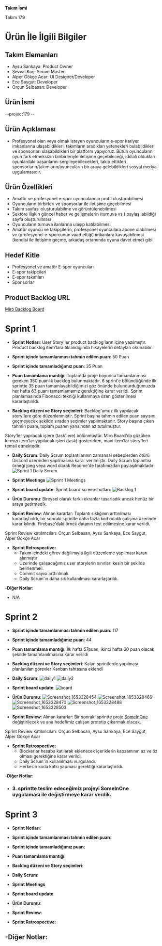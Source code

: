 **Takım İsmi**

Takım 179

# Ürün İle İlgili Bilgiler

## Takım Elemanları

- Aysu Sarıkaya: Product Owner
- Şevval Koç: Scrum Master
- Alper Gökçe Acar: UI Designer/Developer
- Ece Saygut: Developer
- Orçun Selbasan: Developer

## Ürün İsmi

--project179 -- 

## Ürün Açıklaması

- Profesyonel olan veya olmak isteyen oyuncuların e-spor kariyer imkanlarına ulaşabildikleri, takımların aradıkları yetenekleri bulabildikleri ve sponsorları ulaşabildikleri bir platform yapıyoruz. Bütün oyuncuların oyun fark etmeksizin biribirleriyle iletişime geçebileceği, iddialı oldukları oyunlardaki başarılarını sergileyebilecekleri, takip ettikleri sponsorların/takımların/oyuncuların bir araya gelebildikleri sosyal medya uygulamasıdır.

## Ürün Özellikleri

- Amatör ve profesyonel e-spor oyuncularının profil oluşturabilmesi
- Oyuncuların birbirleri ve sponsorlar ile iletişime geçebilmesi
- Takım sayfası oluşturulabilme ve görüntülenebilmesi
- Sektöre ilişkin güncel haber ve gelişmelerin (turnuva vs.) paylaşılabildiği sayfa oluşturulması
- Oyuncuların turnuva ilanlarına ulaşıp katılabilmesi 
- Amatör oyuncu ve takipçilerin, profesyonel oyunculara abone olabilmesi ve (profesyonel e-sporcunun vaad ettiği) imkanlara kavuşabilmesi (kendisi ile iletişime geçme, arkadaş ortamında oyuna davet etme) gibi

## Hedef Kitle

- Profesyonel ve amatör E-spor oyuncuları
- E-spor takipçileri
- E-spor takımları
- Sponsorlar


## Product Backlog URL

[Miro Backlog Board](https://miro.com/app/board/uXjVO5Z7ztY=/?share_link_id=284020886632)


# Sprint 1

- **Sprint Notları**: User Story'ler product backlog'ların içine yazılmıştır. Product backlog item'lara tıklandığında hikayelerin detayları okunabilir.

- **Sprint içinde tamamlanması tahmin edilen puan**: 50 Puan
- **Sprint içinde tamamladığımız puan**: 35 Puan

- **Puan tamamlama mantığı**: Toplamda proje boyunca tamamlanması gereken 350 puanlık backlog bulunmaktadır. 6 sprint'e bölündüğünde ilk sprintte 35 puan tamamlayabildiğimizi göz önünde bulundurduğumuzda her hafta 63 puanı tamamlamamız gerektiğine karar verildi. Sprint planlamasında Fibonacci tekniği kullanmaya özen gösterilmesi kararlaştırıldı.

- **Backlog düzeni ve Story seçimleri**: Backlog'umuz ilk yapılacak story'lere göre düzenlenmiştir. Sprint başına tahmin edilen puan sayısını geçmeyecek şekilde sıradan seçimler yapılmaktadır. Story başına çıkan tahmin puanı, toplam puanın yarısından az tutulmuştur.

Story'ler yapılacak işlere (task'lere) bölünmüştür. Miro Board'da gözüken kırmızı item'lar yapılacak işleri (task) gösterirken, mavi item'lar story'leri temsil etmektedir.

- **Daily Scrum**: Daily Scrum toplantılarının zamansal sebeplerden ötürü Discord üzerinden yapılmasına karar verilmiştir. Daily Scrum toplantısı örneği jpeg veya word olarak Readme'de tarafımızdan paylaşılmaktadır:
![Sprint 1 Daily Scrum](https://github.com/akademi-179/assets/blob/main/daily_scrum1.png)
- **Sprint Meetings**
![Sprint 1 Meetings](https://github.com/akademi-179/assets/blob/main/meetings_1.png)

- **Sprint board update**: Sprint board screenshotları:
![Backlog 1](https://github.com/akademi-179/assets/blob/main/backlogs_1.png)


- **Ürün Durumu**: Bireysel olarak farklı ekranlar tasarladık ancak henüz bir araya getirmedik.

- **Sprint Review**:
Alınan kararlar: Toplantı sıklığının arttırılması kararlaştırıldı, bir sonraki sprintte daha fazla kod odaklı çalışma üzerinde karar kılındı. Firebase'daki örnek datanın test edilmesine karar verildi.

Sprint Review katılımcıları: Orçun Selbasan, Aysu Sarıkaya, Ece Saygut, Alper Gökçe Acar

- **Sprint Retrospective:**
  - Takım içindeki görev dağılımıyla ilgili düzenleme yapılması kararı alınmıştır
  - Üzerinde çalışacağımız user storylerin sınırları kesin bir şekilde belirlenmeli.
  - Commit sayısı arttırılmalı.
  - Daily Scrum'ın daha sık kullanılması kararlaştırıldı.

-**Diğer Notlar**:
- N/A

# Sprint 2

- **Sprint içinde tamamlanması tahmin edilen puan**: 117
- **Sprint içinde tamamladığımız puan**: 44

- **Puan tamamlama mantığı**: İlk hafta 57puan, ikinci hafta 60 puan olacak şekilde tamamlanılmasına karar verildi

- **Backlog düzeni ve Story seçimleri**: Kalan sprintlerde yapılması planlanılan görevler Kanban tahtasına eklendi

- **Daily Scrum**: 
![daily1](https://user-images.githubusercontent.com/67058472/169878245-c6279fbd-e582-4edc-867c-2a472d965599.png)
![daily2](https://user-images.githubusercontent.com/67058472/169878250-a3173ce4-5ad1-4844-b09e-434f16eeb1b2.png)

- **Sprint board update**:
![board](https://user-images.githubusercontent.com/67058472/169878403-f2517afa-a973-4315-8d19-0ae96bd800ee.png)

- **Ürün Durumu**: 
![Screenshot_1653328454](https://user-images.githubusercontent.com/67058472/169878886-e3ac4cb2-0c39-404b-8ca6-d314fe6a0f96.png)
![Screenshot_1653328466](https://user-images.githubusercontent.com/67058472/169878888-f9e416a3-ea8f-4932-bd1a-f3d0115d9f42.png)
![Screenshot_1653328470](https://user-images.githubusercontent.com/67058472/169878892-e92c6a22-e4bc-482b-850f-151145bed719.png)
![Screenshot_1653328488](https://user-images.githubusercontent.com/67058472/169878902-9afe35c8-5b45-4540-b7cb-7f2f3953c6cd.png)
![Screenshot_1653328503](https://user-images.githubusercontent.com/67058472/169878908-34b37573-617f-4d6f-93de-8e2d5e29e811.png)

- **Sprint Review**:
Alınan kararlar: Bir sonraki sprintte proje [SomeInOne](https://github.com/akademi-179/some-in-one) değiştirilecek ve ana hedefimiz çalışan prototip çıkarmak olacak.

Sprint Review katılımcıları: Orçun Selbasan, Aysu Sarıkaya, Ece Saygut, Alper Gökçe Acar
- **Sprint Retrospective:**
  - Blockerlar hesaba katılarak eklenecek içeriklerin kapsamının az ve öz olması gerektiğine karar verildi.
  - Daily Scrum'ın kullanılması vurgulandı.
  - Herkesin koda katkı yapması gerektiği kararlaştırıldı. 

-**Diğer Notlar**:
- ### 3. sprintte teslim edeceğimiz projeyi SomeInOne uygulaması ile değiştirmeye karar verdik.

# Sprint 3
- **Sprint Notları**: 

- **Sprint içinde tamamlanması tahmin edilen puan**: 
- **Sprint içinde tamamladığımız puan**: 

- **Puan tamamlama mantığı**: 

- **Backlog düzeni ve Story seçimleri**:

- **Daily Scrum**: 
- **Sprint Meetings**

- **Sprint board update**:

- **Ürün Durumu**: 

- **Sprint Review**:

- **Sprint Retrospective:**

-**Diğer Notlar**:
- 
